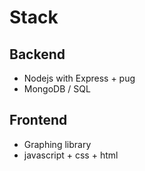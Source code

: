 # Stack 
## Backend
- Nodejs with Express + pug
- MongoDB / SQL 

## Frontend 
- Graphing library
- javascript + css + html

